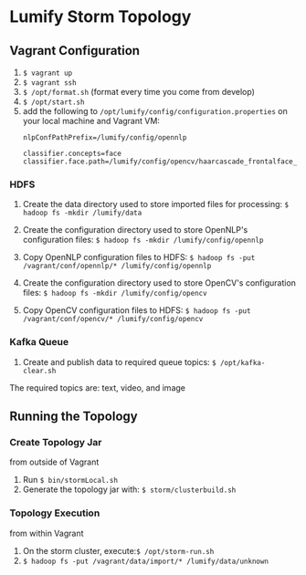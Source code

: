 # Lumify Storm Topology

## Vagrant Configuration
1. ```$ vagrant up```
2. ```$ vagrant ssh```
3. ```$ /opt/format.sh``` (format every time you come from develop)
4. ```$ /opt/start.sh```
5. add the following to ```/opt/lumify/config/configuration.properties``` on your local machine and Vagrant VM:
	```
	nlpConfPathPrefix=/lumify/config/opennlp
	
	classifier.concepts=face
	classifier.face.path=/lumify/config/opencv/haarcascade_frontalface_alt.xml
	```

### HDFS

1. Create the data directory used to store imported files for processing:
`$ hadoop fs -mkdir /lumify/data`

2. Create the configuration directory used to store OpenNLP's configuration files:
`$ hadoop fs -mkdir /lumify/config/opennlp`

3. Copy OpenNLP configuration files to HDFS:
`$ hadoop fs -put /vagrant/conf/opennlp/* /lumify/config/opennlp`

4. Create the configuration directory used to store OpenCV's configuration files:
`$ hadoop fs -mkdir /lumify/config/opencv`

5. Copy OpenCV configuration files to HDFS:
`$ hadoop fs -put /vagrant/conf/opencv/* /lumify/config/opencv`

### Kafka Queue

1. Create and publish data to required queue topics:
`$ /opt/kafka-clear.sh`

The required topics are: text, video, and image

## Running the Topology

### Create Topology Jar
from outside of Vagrant 
1. Run `$ bin/stormLocal.sh`
2. Generate the topology jar with: `$ storm/clusterbuild.sh`

### Topology Execution 
from within Vagrant
1. On the storm cluster, execute:`$ /opt/storm-run.sh`
2. `$ hadoop fs -put /vagrant/data/import/* /lumify/data/unknown`
